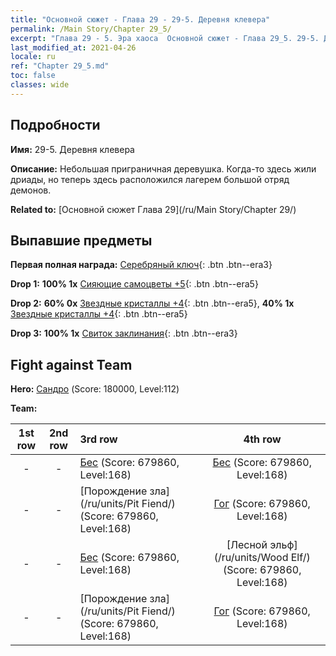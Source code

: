 ```yaml
---
title: "Основной сюжет - Глава 29 - 29-5. Деревня клевера"
permalink: /Main Story/Chapter 29_5/
excerpt: "Глава 29 - 5. Эра хаоса  Основной сюжет - Глава 29_5. 29-5. Деревня клевера"
last_modified_at: 2021-04-26
locale: ru
ref: "Chapter 29_5.md"
toc: false
classes: wide
---
```


## Подробности

 **Имя:** 29-5. Деревня клевера

 **Описание:** Небольшая приграничная деревушка. Когда-то здесь жили дриады, но теперь здесь расположился лагерем большой отряд демонов.

 **Related to:** [Основной сюжет Глава 29](/ru/Main Story/Chapter 29/)

## Выпавшие предметы

 **Первая полная награда:** [Серебряный ключ](/ItemsRU/con_693/){: .btn .btn--era3}

 **Drop 1:** **100% 1x** [Сияющие самоцветы +5](/ItemsRU/mat_100/){: .btn .btn--era5}

 **Drop 2:** **60% 0x** [Звездные кристаллы +4](/ItemsRU/mat_94/){: .btn .btn--era5}, **40% 1x** [Звездные кристаллы +4](/ItemsRU/mat_94/){: .btn .btn--era5}

 **Drop 3:** **100% 1x** [Свиток заклинания](/ItemsRU/con_694/){: .btn .btn--era3}


## Fight against Team
 **Hero:** [Сандро](/ru/heroes/Sandro/) (Score: 180000, Level:112)

 **Team:**


  | 1st row | 2nd row | 3rd row | 4th row |
  |:----:|:----:|:----|:----:|
  | - | - | [Бес](/ru/units/Imp/) (Score: 679860, Level:168)  | [Бес](/ru/units/Imp/) (Score: 679860, Level:168)  |
  | - | - | [Порождение зла](/ru/units/Pit Fiend/) (Score: 679860, Level:168)  | [Гог](/ru/units/Gog/) (Score: 679860, Level:168)  |
  | - | - | [Бес](/ru/units/Imp/) (Score: 679860, Level:168)  | [Лесной эльф](/ru/units/Wood Elf/) (Score: 679860, Level:168)  |
  | - | - | [Порождение зла](/ru/units/Pit Fiend/) (Score: 679860, Level:168)  | [Гог](/ru/units/Gog/) (Score: 679860, Level:168)  |


